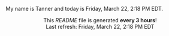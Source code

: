 My name is Tanner and today is Friday, March 22, 2:18 PM EDT.

<p align="center">This <i>README</i> file is generated <b>every 3 hours</b>!</br>Last refresh: Friday, March 22, 2:18 PM EDT<br /></p>
